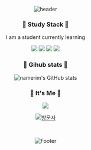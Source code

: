 <div align="center">
  
![header](https://capsule-render.vercel.app/api?type=waving&color=FFCCCC&height=230&section=header&text=Welcome%20&fontSize=85&animation=fadeIn&fontAlignY=34&desc=Rim%20GitHub%20Profile%!&descAlignY=51&descAlign=62&&fontColor=D98E94) 
  
<h3 align="center">🌼 Study Stack 🌼</h3> 
  
<p align="center"> I am a student currently learning </p>
  
<img src="https://img.shields.io/badge/Python-3766AB?style=flat-square&logo=Python&logoColor=white"/></a>
<img src="https://img.shields.io/badge/Java-007396?style=flat-square&logo=Java&logoColor=white"/></a>
<img src="https://img.shields.io/badge/C++-00599C?style=flat-square&logo=C%2B%2B&logoColor=white"/></a>
<img src="https://img.shields.io/badge/Mysql-E6B91E?style=flat-square&logo=MySql&logoColor=white"/></a>

<h3 align="center">🌺 Gihub stats 🌺</h3>

![namerim's GitHub stats](https://github-readme-stats.vercel.app/api?username=namerim&show_icons=true&theme=flag-india)

<h3 align="center"> 🧸 It's Me 🧸 </h3>

<p>
  
<a href="https://www.instagram.com/name_rim/"><img src="https://img.shields.io/badge/Instagram-E4405F?style=flat-square&logo=Instagram&logoColor=white&link=https://www.instagram.com/name_rim/"/></a>
  
</p>

[![방문자](https://hits.seeyoufarm.com/api/count/incr/badge.svg?url=https%3A%2F%2Fgithub.com%2FNamerim&count_bg=%23ED6DA3&title_bg=%2386757E&icon=&icon_color=%23E1DEDE&title=방문자&edge_flat=false)](https://github.com/namerim)

<br>

![Footer](https://capsule-render.vercel.app/api?type=waving&color=FFCCCC&height=180&section=footer)
</div> 
